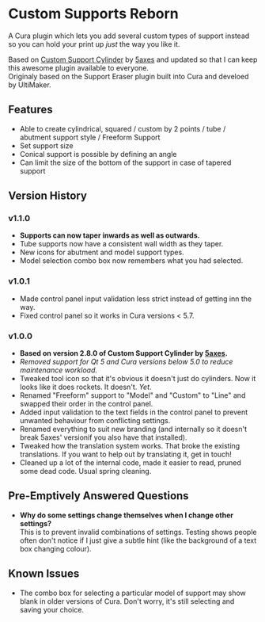 # Custom Supports Reborn
A Cura plugin which lets you add several custom types of support instead so you can hold your print up *just* the way you like it.  

Based on [Custom Support Cylinder](https://github.com/5axes/CustomSupportCylinder) by [5axes](https://github.com/5axes) and updated so that I can keep this awesome plugin available to everyone.  
Originaly based on the Support Eraser plugin built into Cura and develoed by UltiMaker.

## Features

- Able to create cylindrical, squared / custom by 2 points / tube / abutment support style / Freeform Support
- Set support size
- Conical support is possible by defining an angle
- Can limit the size of the bottom of the support in case of tapered support

## Version History
### v1.1.0
- **Supports can now taper inwards as well as outwards.**
- Tube supports now have a consistent wall width as they taper.
- New icons for abutment and model support types.
- Model selection combo box now remembers what you had selected.
### v1.0.1
- Made control panel input validation less strict instead of getting inn the way.
- Fixed control panel so it works in Cura versions < 5.7.
### v1.0.0
- **Based on version 2.8.0 of Custom Support Cylinder by [5axes](https://github.com/5axes).**
- *Removed support for Qt 5 and Cura versions below 5.0 to reduce maintenance workload.*
- Tweaked tool icon so that it's obvious it doesn't just do cylinders. Now it looks like it does rockets. It doesn't. *Yet*.
- Renamed "Freeform" support to "Model" and "Custom" to "Line" and  swapped their order in the control panel.
- Added input validation to the text fields in the control panel to prevent unwanted behaviour from conflicting settings.
- Renamed everything to suit new branding (and internally so it doesn't break 5axes' versionif you also have that installed).
- Tweaked how the translation system works. That broke the existing translations. If you want to help out by translating it, get in touch!
- Cleaned up a lot of the internal code, made it easier to read, pruned some dead code. Usual spring cleaning.

## Pre-Emptively Answered Questions
- **Why do some settings change themselves when I change other settings?**  
This is to prevent invalid combinations of settings. Testing shows people often don't notice if I just give a subtle hint (like the background of a text box changing colour).

## Known Issues
- The combo box for selecting a particular model of support may show blank in older versions of Cura. Don't worry, it's still selecting and saving your choice.